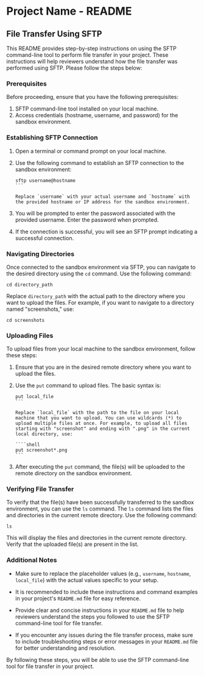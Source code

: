 # Project Name - README

## File Transfer Using SFTP

This README provides step-by-step instructions on using the SFTP command-line tool to perform file transfer in your project. These instructions will help reviewers understand how the file transfer was performed using SFTP. Please follow the steps below:

### Prerequisites

Before proceeding, ensure that you have the following prerequisites:

1. SFTP command-line tool installed on your local machine.
2. Access credentials (hostname, username, and password) for the sandbox environment.

### Establishing SFTP Connection

1. Open a terminal or command prompt on your local machine.

2. Use the following command to establish an SFTP connection to the sandbox environment:

   ````shell
   sftp username@hostname
   ```

   Replace `username` with your actual username and `hostname` with the provided hostname or IP address for the sandbox environment.

3. You will be prompted to enter the password associated with the provided username. Enter the password when prompted.

4. If the connection is successful, you will see an SFTP prompt indicating a successful connection.

### Navigating Directories

Once connected to the sandbox environment via SFTP, you can navigate to the desired directory using the `cd` command. Use the following command:

```shell
cd directory_path
```

Replace `directory_path` with the actual path to the directory where you want to upload the files. For example, if you want to navigate to a directory named "screenshots," use:

```shell
cd screenshots
```

### Uploading Files

To upload files from your local machine to the sandbox environment, follow these steps:

1. Ensure that you are in the desired remote directory where you want to upload the files.

2. Use the `put` command to upload files. The basic syntax is:

   ````shell
   put local_file
   ```

   Replace `local_file` with the path to the file on your local machine that you want to upload. You can use wildcards (*) to upload multiple files at once. For example, to upload all files starting with "screenshot" and ending with ".png" in the current local directory, use:

   ````shell
   put screenshot*.png
   ```

3. After executing the `put` command, the file(s) will be uploaded to the remote directory on the sandbox environment.

### Verifying File Transfer

To verify that the file(s) have been successfully transferred to the sandbox environment, you can use the `ls` command. The `ls` command lists the files and directories in the current remote directory. Use the following command:

```shell
ls
```

This will display the files and directories in the current remote directory. Verify that the uploaded file(s) are present in the list.

### Additional Notes

- Make sure to replace the placeholder values (e.g., `username`, `hostname`, `local_file`) with the actual values specific to your setup.

- It is recommended to include these instructions and command examples in your project's `README.md` file for easy reference.

- Provide clear and concise instructions in your `README.md` file to help reviewers understand the steps you followed to use the SFTP command-line tool for file transfer.

- If you encounter any issues during the file transfer process, make sure to include troubleshooting steps or error messages in your `README.md` file for better understanding and resolution.

By following these steps, you will be able to use the SFTP command-line tool for file transfer in your project.
